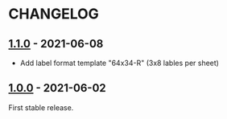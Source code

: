 # CHANGELOG

## [1.1.0] - 2021-06-08

* Add label format template "64x34-R" (3x8 lables per sheet)

## [1.0.0] - 2021-06-02

First stable release.

[1.1.0]: https://github.com/from-home-de/pdf-label/compare/v1.0.0...v1.1.0
[1.0.0]: https://github.com/from-home-de/pdf-label/tree/v1.0.0
